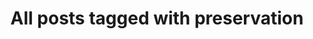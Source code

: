 ---
layout: tag
title: "All posts tagged with preservation"
permalink: /weblog/tags/preservation/
taxonomy: preservation
---
